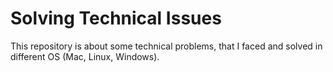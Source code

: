 # Solving Technical Issues



This repository is about some technical problems, that I faced and solved in different OS (Mac, Linux, Windows).
